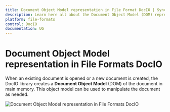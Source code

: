 ```yaml
---
title: Document Object Model representation in File Format DocIO | Syncfusion
description: Learn here all about the Document Object Model (DOM) representation of Word documents and their elements in the Syncfusion .NET Word (DocIO) library.
platform: file-formats
control: DocIO
documentation: UG
---
```

# Document Object Model representation in File Formats DocIO

When an existing document is opened or a new document is created, the DocIO library creates a **Document Object Model** (DOM) of the document in main memory. This object model can be used to manipulate the document as needed.

![Document Object Model representation in File Formats DocIO](DocumentObjectModelrepresentation_images/DocumentObjectModelrepresentation_img1.png)


